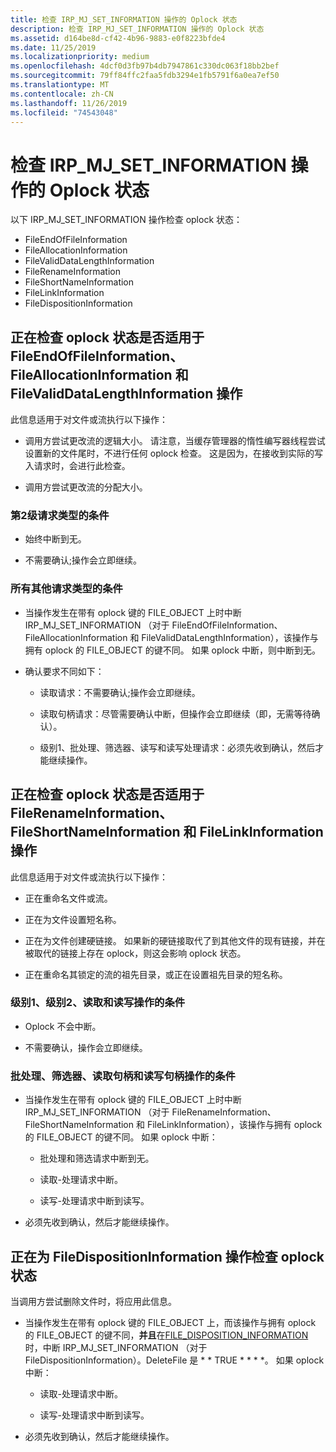 ```yaml
---
title: 检查 IRP_MJ_SET_INFORMATION 操作的 Oplock 状态
description: 检查 IRP_MJ_SET_INFORMATION 操作的 Oplock 状态
ms.assetid: d164be8d-cf42-4b96-9883-e0f8223bfde4
ms.date: 11/25/2019
ms.localizationpriority: medium
ms.openlocfilehash: 4dcf0d3fb97b4db7947861c330dc063f18bb2bef
ms.sourcegitcommit: 79ff84ffc2faa5fdb3294e1fb5791f6a0ea7ef50
ms.translationtype: MT
ms.contentlocale: zh-CN
ms.lasthandoff: 11/26/2019
ms.locfileid: "74543048"
---
```

# <a name="checking-the-oplock-state-of-an-irp_mj_set_information-operation"></a>检查 IRP_MJ_SET_INFORMATION 操作的 Oplock 状态

以下 IRP_MJ_SET_INFORMATION 操作检查 oplock 状态：

- FileEndOfFileInformation
- FileAllocationInformation
- FileValidDataLengthInformation
- FileRenameInformation
- FileShortNameInformation
- FileLinkInformation
- FileDispositionInformation

## <a name="checking-oplock-state-for-fileendoffileinformation-fileallocationinformation-and-filevaliddatalengthinformation-operations"></a>正在检查 oplock 状态是否适用于 FileEndOfFileInformation、FileAllocationInformation 和 FileValidDataLengthInformation 操作

此信息适用于对文件或流执行以下操作：

- 调用方尝试更改流的逻辑大小。 请注意，当缓存管理器的惰性编写器线程尝试设置新的文件尾时，不进行任何 oplock 检查。 这是因为，在接收到实际的写入请求时，会进行此检查。

- 调用方尝试更改流的分配大小。

### <a name="conditions-for-a-level-2-request-type"></a>第2级请求类型的条件

- 始终中断到无。

- 不需要确认;操作会立即继续。

### <a name="conditions-for-all-other-request-types"></a>所有其他请求类型的条件

- 当操作发生在带有 oplock 键的 FILE_OBJECT 上时中断 IRP_MJ_SET_INFORMATION （对于 FileEndOfFileInformation、FileAllocationInformation 和 FileValidDataLengthInformation），该操作与拥有 oplock 的 FILE_OBJECT 的键不同。 如果 oplock 中断，则中断到无。

- 确认要求不同如下：

  - 读取请求：不需要确认;操作会立即继续。

  - 读取句柄请求：尽管需要确认中断，但操作会立即继续（即，无需等待确认）。

  - 级别1、批处理、筛选器、读写和读写处理请求：必须先收到确认，然后才能继续操作。

## <a name="checking-oplock-state-for-filerenameinformation-fileshortnameinformation-and-filelinkinformation-operations"></a>正在检查 oplock 状态是否适用于 FileRenameInformation、FileShortNameInformation 和 FileLinkInformation 操作

此信息适用于对文件或流执行以下操作：

- 正在重命名文件或流。

- 正在为文件设置短名称。

- 正在为文件创建硬链接。 如果新的硬链接取代了到其他文件的现有链接，并在被取代的链接上存在 oplock，则这会影响 oplock 状态。

- 正在重命名其锁定的流的祖先目录，或正在设置祖先目录的短名称。

### <a name="conditions-for-level-1-level-2-read-and-read-write-operations"></a>级别1、级别2、读取和读写操作的条件

- Oplock 不会中断。

- 不需要确认，操作会立即继续。

### <a name="conditions-for-batch-filter-read-handle-and-read-write-handle-operations"></a>批处理、筛选器、读取句柄和读写句柄操作的条件

- 当操作发生在带有 oplock 键的 FILE_OBJECT 上时中断 IRP_MJ_SET_INFORMATION （对于 FileRenameInformation、FileShortNameInformation 和 FileLinkInformation），该操作与拥有 oplock 的 FILE_OBJECT 的键不同。 如果 oplock 中断：

  - 批处理和筛选请求中断到无。

  - 读取-处理请求中断。

  - 读写-处理请求中断到读写。

- 必须先收到确认，然后才能继续操作。
  
## <a name="checking-oplock-state-for-filedispositioninformation-operations"></a>正在为 FileDispositionInformation 操作检查 oplock 状态

当调用方尝试删除文件时，将应用此信息。

- 当操作发生在带有 oplock 键的 FILE_OBJECT 上，而该操作与拥有 oplock 的 FILE_OBJECT 的键不同，**并且**在[FILE_DISPOSITION_INFORMATION](https://docs.microsoft.com/windows-hardware/drivers/ddi/ntddk/ns-ntddk-_file_disposition_information)时，中断 IRP_MJ_SET_INFORMATION （对于 FileDispositionInformation）。DeleteFile 是 * * TRUE * * * *。 如果 oplock 中断：

  - 读取-处理请求中断。

  - 读写-处理请求中断到读写。

- 必须先收到确认，然后才能继续操作。
